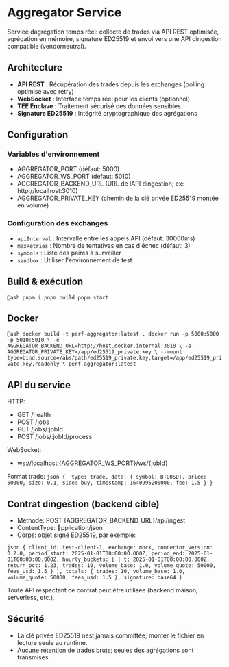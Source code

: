 ﻿# Aggregator Service

Service dagrégation temps réel: collecte de trades via API REST optimisée, agrégation en mémoire, signature ED25519 et envoi vers une API dingestion compatible (vendorneutral).

## Architecture

- **API REST** : Récupération des trades depuis les exchanges (polling optimisé avec retry)
- **WebSocket** : Interface temps réel pour les clients (optionnel)
- **TEE Enclave** : Traitement sécurisé des données sensibles
- **Signature ED25519** : Intégrité cryptographique des agrégations

## Configuration

### Variables d'environnement
- AGGREGATOR_PORT (défaut: 5000)
- AGGREGATOR_WS_PORT (défaut: 5010)
- AGGREGATOR_BACKEND_URL (URL de lAPI dingestion; ex: http://localhost:3010)
- AGGREGATOR_PRIVATE_KEY (chemin de la clé privée ED25519 montée en volume)

### Configuration des exchanges
- `apiInterval` : Intervalle entre les appels API (défaut: 30000ms)
- `maxRetries` : Nombre de tentatives en cas d'échec (défaut: 3)
- `symbols` : Liste des paires à surveiller
- `sandbox` : Utiliser l'environnement de test

## Build & exécution

`ash
pnpm i
pnpm build
pnpm start
`

## Docker

`ash
docker build -t perf-aggregator:latest .
docker run -p 5000:5000 -p 5010:5010 \
  -e AGGREGATOR_BACKEND_URL=http://host.docker.internal:3010 \
  -e AGGREGATOR_PRIVATE_KEY=/app/ed25519_private.key \
  --mount type=bind,source=/abs/path/ed25519_private.key,target=/app/ed25519_private.key,readonly \
  perf-aggregator:latest
`

## API du service

HTTP:
- GET /health
- POST /jobs
- GET /jobs/:jobId
- POST /jobs/:jobId/process

WebSocket:
- ws://localhost:{AGGREGATOR_WS_PORT}/ws/{jobId}

Format trade:
`json
{  type: trade, data: { symbol: BTCUSDT, price: 50000, size: 0.1, side: buy, timestamp: 1640995200000, fee: 1.5 } }
`

## Contrat dingestion (backend cible)

- Méthode: POST {AGGREGATOR_BACKEND_URL}/api/ingest
- ContentType: pplication/json
- Corps: objet signé ED25519, par exemple:

`json
{
  client_id: test-client-1,
  exchange: mock,
  connector_version: 0.2.0,
  period_start: 2025-01-01T00:00:00.000Z,
  period_end: 2025-01-01T00:00:00.000Z,
  hourly_buckets: [
    { t: 2025-01-01T00:00:00.000Z, return_pct: 1.23, trades: 10, volume_base: 1.0, volume_quote: 50000, fees_usd: 1.5 }
  ],
  totals: { trades: 10, volume_base: 1.0, volume_quote: 50000, fees_usd: 1.5 },
  signature: base64
}
`

Toute API respectant ce contrat peut être utilisée (backend maison, serverless, etc.).

## Sécurité

- La clé privée ED25519 nest jamais committée; monter le fichier en lecture seule au runtime.
- Aucune rétention de trades bruts; seules des agrégations sont transmises.

